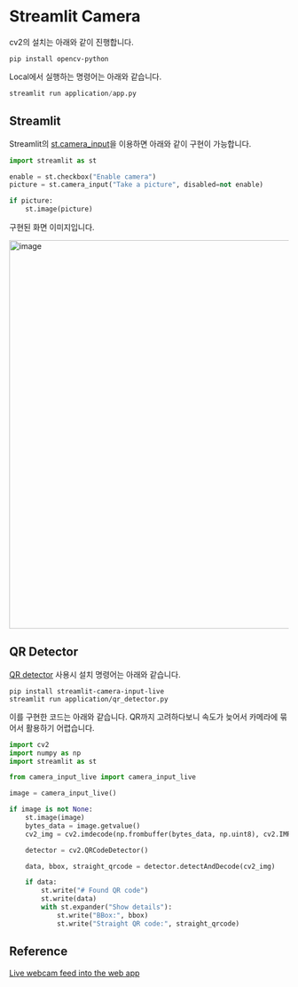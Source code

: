 # Streamlit Camera

cv2의 설치는 아래와 같이 진행합니다.

```text
pip install opencv-python
```

Local에서 실행하는 명령어는 아래와 같습니다.

```python
streamlit run application/app.py
```


## Streamlit

Streamlit의 [st.camera_input](https://docs.streamlit.io/develop/api-reference/widgets/st.camera_input#stcamera_input)을 이용하면 아래와 같이 구현이 가능합니다.

```python
import streamlit as st

enable = st.checkbox("Enable camera")
picture = st.camera_input("Take a picture", disabled=not enable)

if picture:
    st.image(picture)
```

구현된 화면 이미지입니다.

<img width="699" alt="image" src="https://github.com/user-attachments/assets/63ca9cf1-64f1-47a3-aefb-f33f23643b5a" />



## QR Detector 

[QR detector](https://github.com/blackary/streamlit-camera-input-live/blob/main/example_app%2Fstreamlit_app.py) 사용시 설치 명령어는 아래와 같습니다.

```text
pip install streamlit-camera-input-live
streamlit run application/qr_detector.py
```

이를 구현한 코드는 아래와 같습니다. QR까지 고려하다보니 속도가 늦어서 카메라에 묶어서 활용하기 어렵습니다.

```python
import cv2
import numpy as np
import streamlit as st

from camera_input_live import camera_input_live

image = camera_input_live()

if image is not None:
    st.image(image)
    bytes_data = image.getvalue()
    cv2_img = cv2.imdecode(np.frombuffer(bytes_data, np.uint8), cv2.IMREAD_COLOR)

    detector = cv2.QRCodeDetector()

    data, bbox, straight_qrcode = detector.detectAndDecode(cv2_img)

    if data:
        st.write("# Found QR code")
        st.write(data)
        with st.expander("Show details"):
            st.write("BBox:", bbox)
            st.write("Straight QR code:", straight_qrcode)
```

## Reference

[Live webcam feed into the web app](https://discuss.streamlit.io/t/live-webcam-feed-into-the-web-app/397)
